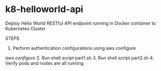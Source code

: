 # k8-helloworld-api
Deploy Hello World RESTful API endpoint running in Docker container to Kubernetes Cluster


_*STEPS*_

1. Perform authentication configurations using aws configure

 *aws configure*
2. Run shell script part1.sh
3. Run shell script part2.sh
4. Verify pods and nodes are all running
